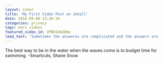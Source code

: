 ```yaml
---
layout: inner
title: 'My First Video Post on Jekyll'
date: 2016-09-09 23:26:34
categories: privacy 
tags: mars videos
featured_video_id: VPBH1eW28mo
lead_text: 'Sometimes the answeres are complicated and the answers are simple.'
---
```


The best way to be in the water when the waves come is to budget time for swimming.
-Smartcuts, Shane Snow
